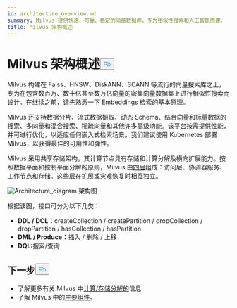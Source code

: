 ```yaml
---
id: architecture_overview.md
summary: Milvus 提供快速、可靠、稳定的向量数据库，专为相似性搜索和人工智能而建。
title: Milvus 架构概述
---
```

<h1 id="Milvus-Architecture-Overview" class="common-anchor-header">Milvus 架构概述<button data-href="#Milvus-Architecture-Overview" class="anchor-icon" translate="no">
      <svg translate="no"
        aria-hidden="true"
        focusable="false"
        height="20"
        version="1.1"
        viewBox="0 0 16 16"
        width="16"
      >
        <path
          fill="#0092E4"
          fill-rule="evenodd"
          d="M4 9h1v1H4c-1.5 0-3-1.69-3-3.5S2.55 3 4 3h4c1.45 0 3 1.69 3 3.5 0 1.41-.91 2.72-2 3.25V8.59c.58-.45 1-1.27 1-2.09C10 5.22 8.98 4 8 4H4c-.98 0-2 1.22-2 2.5S3 9 4 9zm9-3h-1v1h1c1 0 2 1.22 2 2.5S13.98 12 13 12H9c-.98 0-2-1.22-2-2.5 0-.83.42-1.64 1-2.09V6.25c-1.09.53-2 1.84-2 3.25C6 11.31 7.55 13 9 13h4c1.45 0 3-1.69 3-3.5S14.5 6 13 6z"
        ></path>
      </svg>
    </button></h1><p>Milvus 构建在 Faiss、HNSW、DiskANN、SCANN 等流行的向量搜索库之上，专为在包含数百万、数十亿甚至数万亿向量的密集向量数据集上进行相似性搜索而设计。在继续之前，请先熟悉一下 Embeddings 检索的<a href="/docs/zh/v2.4.x/glossary.md">基本原理</a>。</p>
<p>Milvus 还支持数据分片、流式数据摄取、动态 Schema、结合向量和标量数据的搜索、多向量和混合搜索、稀疏向量和其他许多高级功能。该平台按需提供性能，并可进行优化，以适应任何嵌入式检索场景。我们建议使用 Kubernetes 部署 Milvus，以获得最佳的可用性和弹性。</p>
<p>Milvus 采用共享存储架构，其计算节点具有存储和计算分解及横向扩展能力。按照数据平面和控制平面分解的原则，Milvus 由<a href="/docs/zh/v2.4.x/four_layers.md">四层</a>组成：访问层、协调器服务、工作节点和存储。这些层在扩展或灾难恢复时相互独立。</p>
<p>
  
   <span class="img-wrapper"> <img translate="no" src="/docs/v2.4.x/assets/milvus_architecture.png" alt="Architecture_diagram" class="doc-image" id="architecture_diagram" />
   </span> <span class="img-wrapper"> <span>架构图</span> </span></p>
<p>根据该图，接口可分为以下几类：</p>
<ul>
<li><strong>DDL / DCL：</strong>createCollection / createPartition / dropCollection / dropPartition / hasCollection / hasPartition</li>
<li><strong>DML / Produce：</strong>插入 / 删除 / 上移</li>
<li><strong>DQL:</strong>搜索/查询</li>
</ul>
<h2 id="Whats-next" class="common-anchor-header">下一步<button data-href="#Whats-next" class="anchor-icon" translate="no">
      <svg translate="no"
        aria-hidden="true"
        focusable="false"
        height="20"
        version="1.1"
        viewBox="0 0 16 16"
        width="16"
      >
        <path
          fill="#0092E4"
          fill-rule="evenodd"
          d="M4 9h1v1H4c-1.5 0-3-1.69-3-3.5S2.55 3 4 3h4c1.45 0 3 1.69 3 3.5 0 1.41-.91 2.72-2 3.25V8.59c.58-.45 1-1.27 1-2.09C10 5.22 8.98 4 8 4H4c-.98 0-2 1.22-2 2.5S3 9 4 9zm9-3h-1v1h1c1 0 2 1.22 2 2.5S13.98 12 13 12H9c-.98 0-2-1.22-2-2.5 0-.83.42-1.64 1-2.09V6.25c-1.09.53-2 1.84-2 3.25C6 11.31 7.55 13 9 13h4c1.45 0 3-1.69 3-3.5S14.5 6 13 6z"
        ></path>
      </svg>
    </button></h2><ul>
<li>了解更多有关 Milvus 中<a href="/docs/zh/v2.4.x/four_layers.md">计算/存储分解的</a>信息</li>
<li>了解 Milvus 中的<a href="/docs/zh/v2.4.x/main_components.md">主要组件</a>。</li>
</ul>
